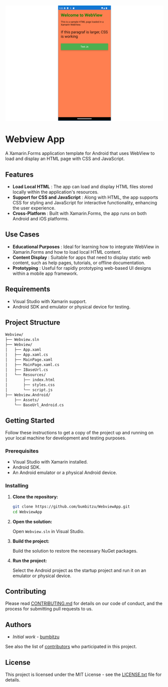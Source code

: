 ![Alt text](https://raw.githubusercontent.com/bumbitzu/WebviewApp/master/Capture.png)
# Webview App

A Xamarin.Forms application template for Android that uses WebView to load and display an HTML page with CSS and JavaScript.

## Features

- **Load Local HTML** : The app can load and display HTML files stored locally within the application's resources.
- **Support for CSS and JavaScript** : Along with HTML, the app supports CSS for styling and JavaScript for interactive functionality, enhancing the user experience.
- **Cross-Platform** : Built with Xamarin.Forms, the app runs on both Android and iOS platforms.
## Use Cases

- **Educational Purposes** : Ideal for learning how to integrate WebView in Xamarin.Forms and how to load local HTML content.
- **Content Display** : Suitable for apps that need to display static web content, such as help pages, tutorials, or offline documentation.
- **Prototyping** : Useful for rapidly prototyping web-based UI designs within a mobile app framework.

## Requirements

- Visual Studio with Xamarin support.
- Android SDK and emulator or physical device for testing.

## Project Structure

```
Webview/
├── Webview.sln
├── Webview/
│   ├── App.xaml
│   ├── App.xaml.cs
│   ├── MainPage.xaml
│   ├── MainPage.xaml.cs
│   ├── IBaseUrl.cs
│   └── Resources/
│       ├── index.html
│       ├── styles.css
│       └── script.js
├── Webview.Android/
    ├── Assets/
    └── BaseUrl_Android.cs
```

## Getting Started

Follow these instructions to get a copy of the project up and running on your local machine for development and testing purposes.

### Prerequisites

- Visual Studio with Xamarin installed.
- Android SDK.
- An Android emulator or a physical Android device.

### Installing

1. **Clone the repository:**

   ```sh
   git clone https://github.com/bumbitzu/WebviewApp.git
   cd WebviewApp
   ```

2. **Open the solution:**

   Open `Webview.sln` in Visual Studio.

3. **Build the project:**

   Build the solution to restore the necessary NuGet packages.

4. **Run the project:**

   Select the Android project as the startup project and run it on an emulator or physical device.

## Contributing

Please read [CONTRIBUTING.md](https://github.com/bumbitzu/WebviewApp/blob/master/CONTRIBUTING.md) for details on our code of conduct, and the process for submitting pull requests to us.

## Authors

   - *Initial work* - [bumbitzu](https://github.com/bumbitzu)

See also the list of [contributors](https://github.com/bumbitzu/WebviewApp/contributors) who participated in this project.

## License

This project is licensed under the MIT License - see the [LICENSE.txt](LICENSE.txt) file for details.
